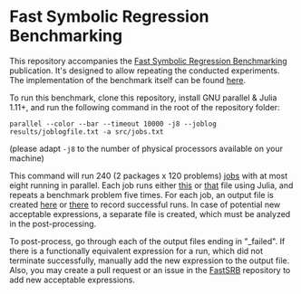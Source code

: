 
# Fast Symbolic Regression Benchmarking

This repository accompanies the [Fast Symbolic Regression Benchmarking](https://arxiv.org/abs/2508.14481) publication.
It's designed to allow repeating the conducted experiments.
The implementation of the benchmark itself can be found [here](https://github.com/viktmar/FastSRB).

To run this benchmark, clone this repository, install GNU parallel & Julia 1.11+, and run the following command in the root of the repository folder:

```
parallel --color --bar --timeout 10000 -j8 --joblog results/joblogfile.txt -a src/jobs.txt
```
(please adapt `-j8` to the number of physical processors available on your machine)

This command will run 240 (2 packages x 120 problems) [jobs](src/jobs.txt) with at most eight running in parallel.
Each job runs either [this](src/pysr.jl) or [that](src/tisr.jl) file using Julia, and repeats a benchmark problem five times.
For each job, an output file is created [here](results/pysr/) or [there](results/tisr/) to record successful runs.
In case of potential new acceptable expressions, a separate file is created, which must be analyzed in the post-processing.

To post-process, go through each of the output files ending in "_failed".
If there is a functionally equivalent expression for a run, which did not terminate successfully, manually add the new expression to the output file.
Also, you may create a pull request or an issue in the [FastSRB](https://github.com/viktmar/FastSRB) repository to add new acceptable expressions.

